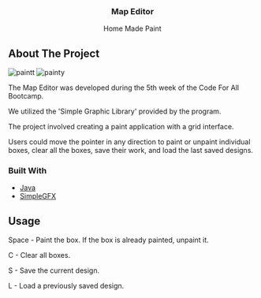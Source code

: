 
<br/>
<div align="center">
<h3 align="center">Map Editor</h3>
<p align="center">
Home Made Paint


  


</p>
</div>

## About The Project
![paintt](https://github.com/user-attachments/assets/027b2690-3e2a-4eb8-ae0b-b512f3ef5403)
![painty](https://github.com/user-attachments/assets/7f7ef1c3-2e04-478f-83cb-ec27308a39f7)


The Map Editor was developed during the 5th week of the Code For All Bootcamp.

We utilized the 'Simple Graphic Library' provided by the program. 

The project involved creating a paint application with a grid interface. 

Users could move the pointer in any direction to paint or unpaint individual boxes, clear all the boxes, save their work, and load the last saved designs.
### Built With

- [Java](https://developer.mozilla.org/en-US/docs/Glossary/Java)
- [SimpleGFX](https://github.com/academia-de-codigo/simple-graphics)
## Usage

Space - Paint the box. If the box is already painted, unpaint it.

C - Clear all boxes.

S - Save the current design.

L - Load a previously saved design.
